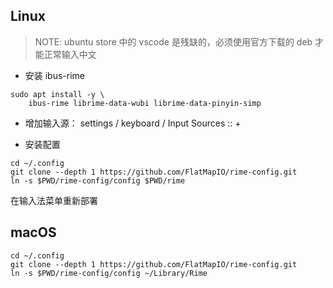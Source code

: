 


## Linux

> NOTE: ubuntu store 中的 vscode 是残缺的，必须使用官方下载的 deb 才能正常输入中文

- 安装 ibus-rime

```
sudo apt install -y \
    ibus-rime librime-data-wubi librime-data-pinyin-simp

```

- 增加输入源： settings / keyboard / Input Sources :: +



- 安装配置

```
cd ~/.config
git clone --depth 1 https://github.com/FlatMapIO/rime-config.git
ln -s $PWD/rime-config/config $PWD/rime
```


在输入法菜单重新部署


## macOS



```
cd ~/.config
git clone --depth 1 https://github.com/FlatMapIO/rime-config.git
ln -s $PWD/rime-config/config ~/Library/Rime
```